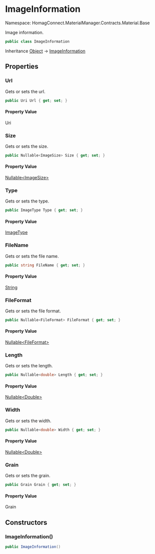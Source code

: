 # ImageInformation

Namespace: HomagConnect.MaterialManager.Contracts.Material.Base

Image information.

```csharp
public class ImageInformation
```

Inheritance [Object](https://docs.microsoft.com/en-us/dotnet/api/system.object) → [ImageInformation](./homagconnect.materialmanager.contracts.material.base.imageinformation.md)

## Properties

### **Url**

Gets or sets the url.

```csharp
public Uri Url { get; set; }
```

#### Property Value

Uri<br>

### **Size**

Gets or sets the size.

```csharp
public Nullable<ImageSize> Size { get; set; }
```

#### Property Value

[Nullable&lt;ImageSize&gt;](https://docs.microsoft.com/en-us/dotnet/api/system.nullable-1)<br>

### **Type**

Gets or sets the type.

```csharp
public ImageType Type { get; set; }
```

#### Property Value

[ImageType](./homagconnect.materialmanager.contracts.material.base.imagetype.md)<br>

### **FileName**

Gets or sets the file name.

```csharp
public string FileName { get; set; }
```

#### Property Value

[String](https://docs.microsoft.com/en-us/dotnet/api/system.string)<br>

### **FileFormat**

Gets or sets the file format.

```csharp
public Nullable<FileFormat> FileFormat { get; set; }
```

#### Property Value

[Nullable&lt;FileFormat&gt;](https://docs.microsoft.com/en-us/dotnet/api/system.nullable-1)<br>

### **Length**

Gets or sets the length.

```csharp
public Nullable<double> Length { get; set; }
```

#### Property Value

[Nullable&lt;Double&gt;](https://docs.microsoft.com/en-us/dotnet/api/system.nullable-1)<br>

### **Width**

Gets or sets the width.

```csharp
public Nullable<double> Width { get; set; }
```

#### Property Value

[Nullable&lt;Double&gt;](https://docs.microsoft.com/en-us/dotnet/api/system.nullable-1)<br>

### **Grain**

Gets or sets the grain.

```csharp
public Grain Grain { get; set; }
```

#### Property Value

Grain<br>

## Constructors

### **ImageInformation()**

```csharp
public ImageInformation()
```
